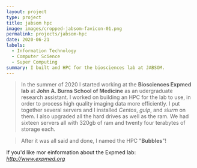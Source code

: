 ```yaml
---
layout: project
type: project
title: jabsom hpc
image: images/cropped-jabsom-favicon-01.png
permalink: projects/jabsom-hpc
date: 2020-06-21
labels:
  - Information Technology
  - Computer Science
  - Super Computing
summary: I built and HPC for the biosciences lab at JABSOM. 
---
```

>In the summer of 2020 I started working at the **Biosciences Expmed lab** at **John A. Burns School of Medicine** as an udergraduate research assistant. I worked on building an HPC for the lab to use, in order to process high quality imaging data more efficiently. I put together several servers and I installed *Centos*, *gulp*, and *slurm* on them. 
I also upgraded all the hard drives as well as the ram. We had sixteen servers all with 320gb of ram and twenty four terabytes of storage each. 

>After it was all said and done, I named the HPC "**Bubbles**"!

If you'd like mor einformation about the Expmed lab: *http://www.expmed.org*
